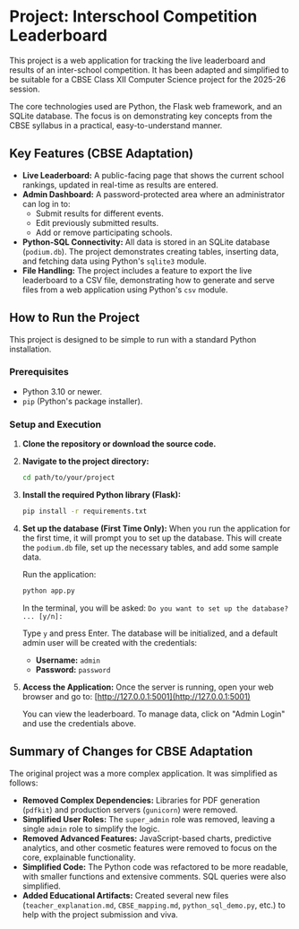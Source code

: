 # Project: Interschool Competition Leaderboard

This project is a web application for tracking the live leaderboard and results of an inter-school competition. It has been adapted and simplified to be suitable for a CBSE Class XII Computer Science project for the 2025-26 session.

The core technologies used are Python, the Flask web framework, and an SQLite database. The focus is on demonstrating key concepts from the CBSE syllabus in a practical, easy-to-understand manner.

## Key Features (CBSE Adaptation)

*   **Live Leaderboard:** A public-facing page that shows the current school rankings, updated in real-time as results are entered.
*   **Admin Dashboard:** A password-protected area where an administrator can log in to:
    *   Submit results for different events.
    *   Edit previously submitted results.
    *   Add or remove participating schools.
*   **Python-SQL Connectivity:** All data is stored in an SQLite database (`podium.db`). The project demonstrates creating tables, inserting data, and fetching data using Python's `sqlite3` module.
*   **File Handling:** The project includes a feature to export the live leaderboard to a CSV file, demonstrating how to generate and serve files from a web application using Python's `csv` module.

## How to Run the Project

This project is designed to be simple to run with a standard Python installation.

### Prerequisites

*   Python 3.10 or newer.
*   `pip` (Python's package installer).

### Setup and Execution

1.  **Clone the repository or download the source code.**

2.  **Navigate to the project directory:**
    ```bash
    cd path/to/your/project
    ```

3.  **Install the required Python library (Flask):**
    ```bash
    pip install -r requirements.txt
    ```

4.  **Set up the database (First Time Only):**
    When you run the application for the first time, it will prompt you to set up the database. This will create the `podium.db` file, set up the necessary tables, and add some sample data.

    Run the application:
    ```bash
    python app.py
    ```

    In the terminal, you will be asked:
    `Do you want to set up the database? ... [y/n]:`

    Type `y` and press Enter. The database will be initialized, and a default admin user will be created with the credentials:
    - **Username:** `admin`
    - **Password:** `password`

5.  **Access the Application:**
    Once the server is running, open your web browser and go to:
    [http://127.0.0.1:5001](http://127.0.0.1:5001)

    You can view the leaderboard. To manage data, click on "Admin Login" and use the credentials above.

## Summary of Changes for CBSE Adaptation

The original project was a more complex application. It was simplified as follows:
*   **Removed Complex Dependencies:** Libraries for PDF generation (`pdfkit`) and production servers (`gunicorn`) were removed.
*   **Simplified User Roles:** The `super_admin` role was removed, leaving a single `admin` role to simplify the logic.
*   **Removed Advanced Features:** JavaScript-based charts, predictive analytics, and other cosmetic features were removed to focus on the core, explainable functionality.
*   **Simplified Code:** The Python code was refactored to be more readable, with smaller functions and extensive comments. SQL queries were also simplified.
*   **Added Educational Artifacts:** Created several new files (`teacher_explanation.md`, `CBSE_mapping.md`, `python_sql_demo.py`, etc.) to help with the project submission and viva.
